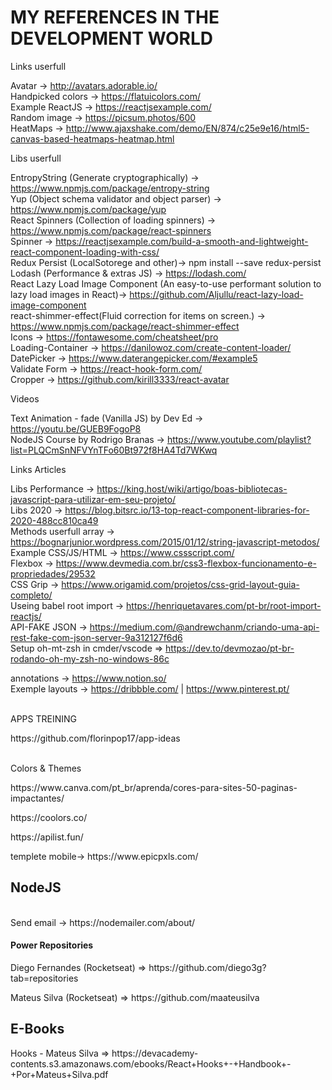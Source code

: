 <h1>MY REFERENCES IN THE DEVELOPMENT WORLD</h1>

Links userfull

Avatar -> http://avatars.adorable.io/
<br/>
Handpicked colors -> https://flatuicolors.com/
<br/>
Example ReactJS -> https://reactjsexample.com/
<br/>
Random image -> https://picsum.photos/600
<br/>
HeatMaps -> http://www.ajaxshake.com/demo/EN/874/c25e9e16/html5-canvas-based-heatmaps-heatmap.html



Libs userfull


EntropyString (Generate cryptographically) -> https://www.npmjs.com/package/entropy-string
<br/>
Yup (Object schema validator and object parser) -> https://www.npmjs.com/package/yup
<br/>
React Spinners (Collection of loading spinners) -> https://www.npmjs.com/package/react-spinners
<br/>
Spinner -> https://reactjsexample.com/build-a-smooth-and-lightweight-react-component-loading-with-css/
<br/>
Redux Persist (LocalSotorege and other)-> npm install --save redux-persist 
Lodash (Performance & extras JS) -> https://lodash.com/
<br/>
React Lazy Load Image Component (An easy-to-use performant solution to lazy load images in React)-> https://github.com/Aljullu/react-lazy-load-image-component
<br/>
react-shimmer-effect(Fluid correction for items on screen.) -> https://www.npmjs.com/package/react-shimmer-effect
<br/>
Icons -> https://fontawesome.com/cheatsheet/pro
</br>
Loading-Container -> https://danilowoz.com/create-content-loader/
</br>
DatePicker -> https://www.daterangepicker.com/#example5
</br>
Validate Form -> https://react-hook-form.com/
</br>
Cropper -> https://github.com/kirill3333/react-avatar
 
Videos

Text Animation - fade (Vanilla JS) by Dev Ed -> https://youtu.be/GUEB9FogoP8
<br/>
NodeJS Course by Rodrigo Branas -> https://www.youtube.com/playlist?list=PLQCmSnNFVYnTFo60Bt972f8HA4Td7WKwq

Links Articles

Libs Performance -> https://king.host/wiki/artigo/boas-bibliotecas-javascript-para-utilizar-em-seu-projeto/
<br/>
Libs 2020 -> https://blog.bitsrc.io/13-top-react-component-libraries-for-2020-488cc810ca49
<br/>
Methods userfull array -> https://bognarjunior.wordpress.com/2015/01/12/string-javascript-metodos/
<br/>
Example CSS/JS/HTML -> https://www.cssscript.com/
<br/>
Flexbox -> https://www.devmedia.com.br/css3-flexbox-funcionamento-e-propriedades/29532
<br/>
CSS Grip -> https://www.origamid.com/projetos/css-grid-layout-guia-completo/
<br/>
Useing babel root import -> https://henriquetavares.com/pt-br/root-import-reactjs/
<br/>
API-FAKE JSON -> https://medium.com/@andrewchanm/criando-uma-api-rest-fake-com-json-server-9a312127f6d6
<br/> 
Setup oh-mt-zsh in cmder/vscode => https://dev.to/devmozao/pt-br-rodando-oh-my-zsh-no-windows-86c

annotations -> https://www.notion.so/
<br/>
Exemple layouts -> https://dribbble.com/ | https://www.pinterest.pt/


<br/>
APPS TREINING
<p>https://github.com/florinpop17/app-ideas</p>

<br/>
Colors & Themes

<p>https://www.canva.com/pt_br/aprenda/cores-para-sites-50-paginas-impactantes/</p>
<p>https://coolors.co/</p>
<p>https://apilist.fun/</p>
<p>templete mobile-> https://www.epicpxls.com/</p>

<h2>NodeJS</h2>
</br>
Send email -> https://nodemailer.com/about/

<h4>Power Repositories</h4>

<p> Diego Fernandes (Rocketseat) => https://github.com/diego3g?tab=repositories </p>
<p> Mateus Silva (Rocketseat) => https://github.com/maateusilva </p>


<h2>E-Books</h2>
<p>Hooks - Mateus Silva => https://devacademy-contents.s3.amazonaws.com/ebooks/React+Hooks+-+Handbook+-+Por+Mateus+Silva.pdf </p> 

